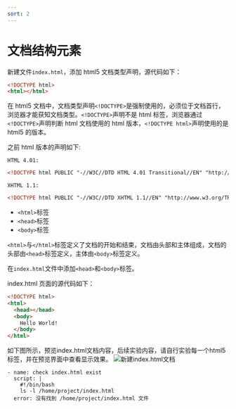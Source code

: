 ```yaml
---
sort: 2
---
```


# 文档结构元素

新建文件`index.html`，添加 html5 文档类型声明，源代码如下：

```html
<!DOCTYPE html>
<html></html>
```

在 html5 文档中，文档类型声明`<!DOCTYPE>`是强制使用的，必须位于文档首行，浏览器才能获知文档类型。`<!DOCTYPE>`声明不是 html 标签，浏览器通过`<!DOCTYPE>`声明判断 html 文档使用的 html 版本，`<!DOCTYPE html>`声明使用的是 html5 的版本。

之前 html 版本的声明如下:

`HTML 4.01:`

```html
<!DOCTYPE html PUBLIC "-//W3C//DTD HTML 4.01 Transitional//EN" "http://www.w3.org/TR/html4/loose.dtd">
```

`XHTML 1.1:`

```html
<!DOCTYPE html PUBLIC "-//W3C//DTD XHTML 1.1//EN" "http://www.w3.org/TR/xhtml11/DTD/xhtml11.dtd">
```

* `<html>`标签
* `<head>`标签
* `<body>`标签

`<html>`与`</html>`标签定义了文档的开始和结束，文档由头部和主体组成，文档的头部由`<head>`标签定义，主体由`<body>`标签定义。

在`index.html`文件中添加`<head>`和`<body>`标签。

index.html 页面的源代码如下：

```html
<!DOCTYPE html>
<html>
  <head></head>
  <body>
    Hello World!
  </body>
</html>
```
如下图所示，预览index.html文档内容，后续实验内容，请自行实验每一个html5标签，并在预览界面中查看显示效果。
![新建index.html文档](../assets/ch_1/1.jpg)

```checker
- name: check index.html exist
  script: |
    #!/bin/bash
    ls -l /home/project/index.html
  error: 没有找到 /home/project/index.html 文件
```
